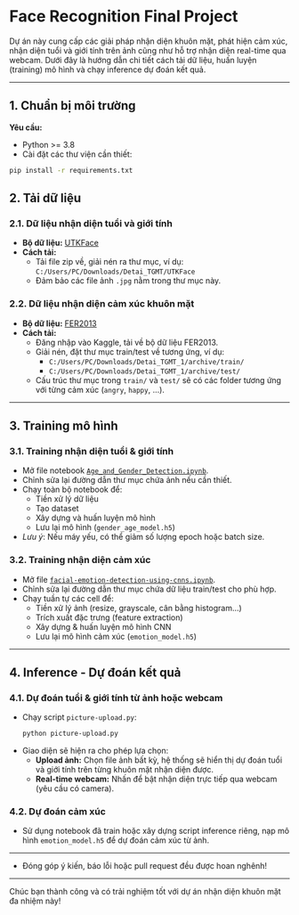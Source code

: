 # Face Recognition Final Project

Dự án này cung cấp các giải pháp nhận diện khuôn mặt, phát hiện cảm xúc, nhận diện tuổi và giới tính trên ảnh cũng như hỗ trợ nhận diện real-time qua webcam. Dưới đây là hướng dẫn chi tiết cách tải dữ liệu, huấn luyện (training) mô hình và chạy inference dự đoán kết quả.

---

## 1. Chuẩn bị môi trường

**Yêu cầu:**
- Python >= 3.8
- Cài đặt các thư viện cần thiết:
  
```bash
pip install -r requirements.txt
```
## 2. Tải dữ liệu

### 2.1. Dữ liệu nhận diện tuổi và giới tính

- **Bộ dữ liệu:** [UTKFace](https://susanqq.github.io/UTKFace/)
- **Cách tải:**
    - Tải file zip về, giải nén ra thư mục, ví dụ: `C:/Users/PC/Downloads/Detai_TGMT/UTKFace`
    - Đảm bảo các file ảnh `.jpg` nằm trong thư mục này.

### 2.2. Dữ liệu nhận diện cảm xúc khuôn mặt

- **Bộ dữ liệu:** [FER2013](https://www.kaggle.com/datasets/msambare/fer2013)
- **Cách tải:**
    - Đăng nhập vào Kaggle, tải về bộ dữ liệu FER2013.
    - Giải nén, đặt thư mục train/test về tương ứng, ví dụ:
        - `C:/Users/PC/Downloads/Detai_TGMT_1/archive/train/`
        - `C:/Users/PC/Downloads/Detai_TGMT_1/archive/test/`
    - Cấu trúc thư mục trong `train/` và `test/` sẽ có các folder tương ứng với từng cảm xúc (`angry`, `happy`, ...).

---

## 3. Training mô hình

### 3.1. Training nhận diện tuổi & giới tính

- Mở file notebook [`Age_and_Gender_Detection.ipynb`](./Age_and_Gender_Detection.ipynb).
- Chỉnh sửa lại đường dẫn thư mục chứa ảnh nếu cần thiết.
- Chạy toàn bộ notebook để:
    - Tiền xử lý dữ liệu
    - Tạo dataset
    - Xây dựng và huấn luyện mô hình
    - Lưu lại mô hình (`gender_age_model.h5`)
- *Lưu ý*: Nếu máy yếu, có thể giảm số lượng epoch hoặc batch size.

### 3.2. Training nhận diện cảm xúc

- Mở file [`facial-emotion-detection-using-cnns.ipynb`](./facial-emotion-detection-using-cnns.ipynb).
- Chỉnh sửa lại đường dẫn thư mục chứa dữ liệu train/test cho phù hợp.
- Chạy tuần tự các cell để:
    - Tiền xử lý ảnh (resize, grayscale, cân bằng histogram...)
    - Trích xuất đặc trưng (feature extraction)
    - Xây dựng & huấn luyện mô hình CNN
    - Lưu lại mô hình cảm xúc (`emotion_model.h5`)

---

## 4. Inference - Dự đoán kết quả

### 4.1. Dự đoán tuổi & giới tính từ ảnh hoặc webcam

- Chạy script `picture-upload.py`:
    ```bash
    python picture-upload.py
    ```
- Giao diện sẽ hiện ra cho phép lựa chọn:
    - **Upload ảnh:** Chọn file ảnh bất kỳ, hệ thống sẽ hiển thị dự đoán tuổi và giới tính trên từng khuôn mặt nhận diện được.
    - **Real-time webcam:** Nhấn để bật nhận diện trực tiếp qua webcam (yêu cầu có camera).

### 4.2. Dự đoán cảm xúc

- Sử dụng notebook đã train hoặc xây dựng script inference riêng, nạp mô hình `emotion_model.h5` để dự đoán cảm xúc từ ảnh.

---

- Đóng góp ý kiến, báo lỗi hoặc pull request đều được hoan nghênh!

---

Chúc bạn thành công và có trải nghiệm tốt với dự án nhận diện khuôn mặt đa nhiệm này!
